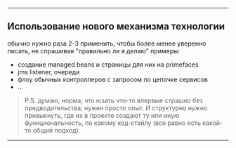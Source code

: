 
---
## Использование нового механизма технологии

обычно нужно раза 2-3 применить, чтобы более менее уверенно писать, не спрашивая "правильно ли я делаю"
примеры: 
- создание managed beans и страницы для них на primefaces
- jms listener, очереди
- флоу обычных контроллеров с запросом по цепочке сервисов
- ...

>P.S. думаю, норма, что юзать что-то впервые страшно без предводительства, нужен просто опыт. И структурно нужно привыкнуть, где их в проекте создают ту или иную функциональность, по какому код-стайлу (все равно есть какой-то общий подход).

---
